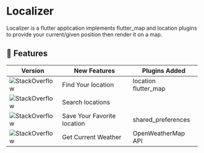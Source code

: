 # Localizer

Localizer is a flutter application implements flutter_map and location plugins to provide your current/given position then render it on a map.

##  :stars: Features

| Version    | New Features| Plugins Added|
|------------|-------------|-------------| 
|  <img alt="StackOverflow" src="https://img.shields.io/badge/version-0.1.0-green.svg" />| Find Your location|location</br>flutter_map|
|  <img alt="StackOverflow" src="https://img.shields.io/badge/version-0.2.0-green.svg" />| Search locations||
|  <img alt="StackOverflow" src="https://img.shields.io/badge/version-0.3.0-green.svg" />| Save Your Favorite location|shared_preferences|
|  <img alt="StackOverflow" src="https://img.shields.io/badge/version-0.4.1-green.svg" />| Get Current Weather|OpenWeatherMap API|
 
  
 


